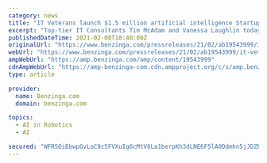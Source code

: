 ```yaml
---
category: news
title: "IT Veterans launch $1.5 million artificial intelligence Startup BiQ Robot, in response to evolving Salesforce needs."
excerpt: "Top-tier IT Consultants Tim McAdam and Vanessa Laughlin today announced the upcoming open BETA availability of their AI Startup BiQ Robot, soon available on the Salesforce AppExchange. BiQ Robot ..."
publishedDateTime: 2021-02-08T18:40:00Z
originalUrl: "https://www.benzinga.com/pressreleases/21/02/ab19543999/it-veterans-launch-1-5-million-artificial-intelligence-startup-biq-robot-in-response-to-evolving-"
webUrl: "https://www.benzinga.com/pressreleases/21/02/ab19543999/it-veterans-launch-1-5-million-artificial-intelligence-startup-biq-robot-in-response-to-evolving-"
ampWebUrl: "https://amp.benzinga.com/amp/content/19543999"
cdnAmpWebUrl: "https://amp-benzinga-com.cdn.ampproject.org/c/s/amp.benzinga.com/amp/content/19543999"
type: article

provider:
  name: Benzinga.com
  domain: benzinga.com

topics:
  - AI in Robotics
  - AI

secured: "WFRSOiEbwpGvLoC9c5FVXuIg6cMtV6La1berpKh3dLNE6F5lA0Ddmhn5jJDZRl/wVc84WVb0WK7LpTHmdtutflu3hPEWluuB5VqQ/KMlr0QdfmsZ6YdMs+iMbWjA2puB3tKqBtqPJpIX52j4JSpLe3u7pBYk8asKNsYxWCbMoGfngysz8kwmQ6gSut0AWJ/U532Z2/p+WWH5spXBMMa2b6HaH2VTepQ78JQ+T8H9Cd3Qv60+v24qO5C3Vig9Hj1KItL2u/YTLnw+SLXeT1AOxP7i+2ITspf5ZciQ2ZXSr9wd96dyRK6sIxCC8gIyIe2Jy03pl3my/u6TqlR8Hyi9VlQEuxQheR1ZmrZFaYDGdSQ=;bTvpPUHzVpDqRRxyKcwW7w=="
---
```


